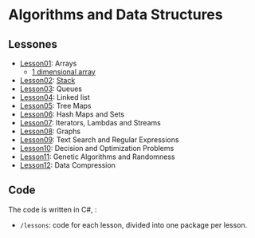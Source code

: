 # Algorithms and Data Structures


## Lessones

* [Lesson01](docs/slides/01/01_intro.pdf): Arrays
   * [1 dimensional array](Array/Program.cs)
* [Lesson02](stack/): [Stack](stack/StackArray.cs)
* [Lesson03](docs/slides/03/03_analysis_sort.pdf): Queues
* [Lesson04](docs/slides/04/04_recursion_tdd.pdf): Linked list
* [Lesson05](docs/slides/05/05_tree_maps.pdf): Tree Maps
* [Lesson06](docs/slides/06/06_hash_maps.pdf): Hash Maps and Sets
* [Lesson07](docs/slides/07/07_streams.pdf): Iterators, Lambdas and Streams
* [Lesson08](docs/slides/08/08_graphs.pdf): Graphs
* [Lesson09](docs/slides/09/09_regex.pdf): Text Search and Regular Expressions
* [Lesson10](docs/slides/10/10_optimization.pdf): Decision and Optimization Problems
* [Lesson11](docs/slides/11/11_genetic.pdf): Genetic Algorithms and Randomness
* [Lesson12](docs/slides/12/12_compression.pdf): Data Compression

## Code

The code is written in C#, :
* `/lessons`: code for each lesson, divided into one package per lesson.

